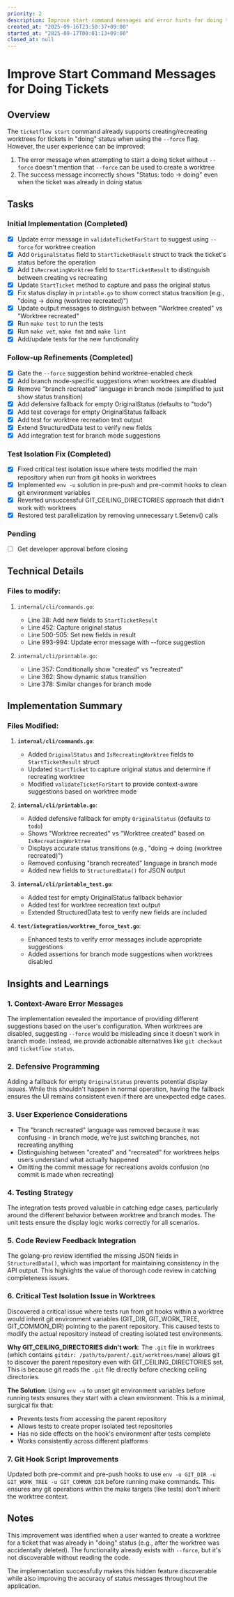 ```yaml
---
priority: 2
description: Improve start command messages and error hints for doing tickets
created_at: "2025-09-16T23:50:37+09:00"
started_at: "2025-09-17T00:01:13+09:00"
closed_at: null
---
```


# Improve Start Command Messages for Doing Tickets

## Overview

The `ticketflow start` command already supports creating/recreating worktrees for tickets in "doing" status when using the `--force` flag. However, the user experience can be improved:

1. The error message when attempting to start a doing ticket without `--force` doesn't mention that `--force` can be used to create a worktree
2. The success message incorrectly shows "Status: todo → doing" even when the ticket was already in doing status

## Tasks

### Initial Implementation (Completed)
- [x] Update error message in `validateTicketForStart` to suggest using `--force` for worktree creation
- [x] Add `OriginalStatus` field to `StartTicketResult` struct to track the ticket's status before the operation
- [x] Add `IsRecreatingWorktree` field to `StartTicketResult` to distinguish between creating vs recreating
- [x] Update `StartTicket` method to capture and pass the original status
- [x] Fix status display in `printable.go` to show correct status transition (e.g., "doing → doing (worktree recreated)")
- [x] Update output messages to distinguish between "Worktree created" vs "Worktree recreated"
- [x] Run `make test` to run the tests
- [x] Run `make vet`, `make fmt` and `make lint`
- [x] Add/update tests for the new functionality

### Follow-up Refinements (Completed)
- [x] Gate the `--force` suggestion behind worktree-enabled check
- [x] Add branch mode-specific suggestions when worktrees are disabled
- [x] Remove "branch recreated" language in branch mode (simplified to just show status transition)
- [x] Add defensive fallback for empty OriginalStatus (defaults to "todo")
- [x] Add test coverage for empty OriginalStatus fallback
- [x] Add test for worktree recreation text output
- [x] Extend StructuredData test to verify new fields
- [x] Add integration test for branch mode suggestions

### Test Isolation Fix (Completed)
- [x] Fixed critical test isolation issue where tests modified the main repository when run from git hooks in worktrees
- [x] Implemented `env -u` solution in pre-push and pre-commit hooks to clean git environment variables
- [x] Reverted unsuccessful GIT_CEILING_DIRECTORIES approach that didn't work with worktrees
- [x] Restored test parallelization by removing unnecessary t.Setenv() calls

### Pending
- [ ] Get developer approval before closing

## Technical Details

### Files to modify:
1. `internal/cli/commands.go`:
   - Line 38: Add new fields to `StartTicketResult`
   - Line 452: Capture original status
   - Line 500-505: Set new fields in result
   - Line 993-994: Update error message with --force suggestion

2. `internal/cli/printable.go`:
   - Line 357: Conditionally show "created" vs "recreated"
   - Line 362: Show dynamic status transition
   - Line 378: Similar changes for branch mode

## Implementation Summary

### Files Modified:
1. **`internal/cli/commands.go`**:
   - Added `OriginalStatus` and `IsRecreatingWorktree` fields to `StartTicketResult` struct
   - Updated `StartTicket` to capture original status and determine if recreating worktree
   - Modified `validateTicketForStart` to provide context-aware suggestions based on worktree mode

2. **`internal/cli/printable.go`**:
   - Added defensive fallback for empty `OriginalStatus` (defaults to `todo`)
   - Shows "Worktree recreated" vs "Worktree created" based on `IsRecreatingWorktree`
   - Displays accurate status transitions (e.g., "doing → doing (worktree recreated)")
   - Removed confusing "branch recreated" language in branch mode
   - Added new fields to `StructuredData()` for JSON output

3. **`internal/cli/printable_test.go`**:
   - Added test for empty OriginalStatus fallback behavior
   - Added test for worktree recreation text output
   - Extended StructuredData test to verify new fields are included

4. **`test/integration/worktree_force_test.go`**:
   - Enhanced tests to verify error messages include appropriate suggestions
   - Added assertions for branch mode suggestions when worktrees disabled

## Insights and Learnings

### 1. Context-Aware Error Messages
The implementation revealed the importance of providing different suggestions based on the user's configuration. When worktrees are disabled, suggesting `--force` would be misleading since it doesn't work in branch mode. Instead, we provide actionable alternatives like `git checkout` and `ticketflow status`.

### 2. Defensive Programming
Adding a fallback for empty `OriginalStatus` prevents potential display issues. While this shouldn't happen in normal operation, having the fallback ensures the UI remains consistent even if there are unexpected edge cases.

### 3. User Experience Considerations
- The "branch recreated" language was removed because it was confusing - in branch mode, we're just switching branches, not recreating anything
- Distinguishing between "created" and "recreated" for worktrees helps users understand what actually happened
- Omitting the commit message for recreations avoids confusion (no commit is made when recreating)

### 4. Testing Strategy
The integration tests proved valuable in catching edge cases, particularly around the different behavior between worktree and branch modes. The unit tests ensure the display logic works correctly for all scenarios.

### 5. Code Review Feedback Integration
The golang-pro review identified the missing JSON fields in `StructuredData()`, which was important for maintaining consistency in the API output. This highlights the value of thorough code review in catching completeness issues.

### 6. Critical Test Isolation Issue in Worktrees
Discovered a critical issue where tests run from git hooks within a worktree would inherit git environment variables (GIT_DIR, GIT_WORK_TREE, GIT_COMMON_DIR) pointing to the parent repository. This caused tests to modify the actual repository instead of creating isolated test environments.

**Why GIT_CEILING_DIRECTORIES didn't work**: The `.git` file in worktrees (which contains `gitdir: /path/to/parent/.git/worktrees/name`) allows git to discover the parent repository even with GIT_CEILING_DIRECTORIES set. This is because git reads the `.git` file directly before checking ceiling directories.

**The Solution**: Using `env -u` to unset git environment variables before running tests ensures they start with a clean environment. This is a minimal, surgical fix that:
- Prevents tests from accessing the parent repository
- Allows tests to create proper isolated test repositories
- Has no side effects on the hook's environment after tests complete
- Works consistently across different platforms

### 7. Git Hook Script Improvements
Updated both pre-commit and pre-push hooks to use `env -u GIT_DIR -u GIT_WORK_TREE -u GIT_COMMON_DIR` before running make commands. This ensures any git operations within the make targets (like tests) don't inherit the worktree context.

## Notes

This improvement was identified when a user wanted to create a worktree for a ticket that was already in "doing" status (e.g., after the worktree was accidentally deleted). The functionality already exists with `--force`, but it's not discoverable without reading the code.

The implementation successfully makes this hidden feature discoverable while also improving the accuracy of status messages throughout the application.
